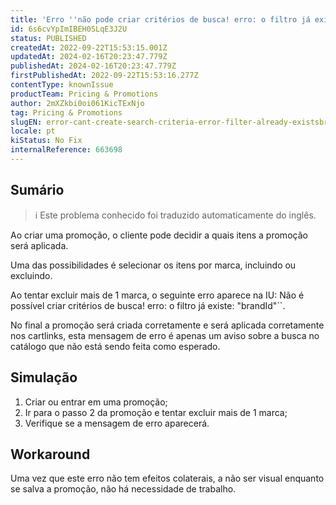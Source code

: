 ```yaml
---
title: 'Erro ''não pode criar critérios de busca! erro: o filtro já existe: ''brandId'' ao criar uma promoção excluindo mais de 1 marca.'
id: 6s6cvYpImIBEH0SLqE3J2U
status: PUBLISHED
createdAt: 2022-09-22T15:53:15.001Z
updatedAt: 2024-02-16T20:23:47.779Z
publishedAt: 2024-02-16T20:23:47.779Z
firstPublishedAt: 2022-09-22T15:53:16.277Z
contentType: knownIssue
productTeam: Pricing & Promotions
author: 2mXZkbi0oi061KicTExNjo
tag: Pricing & Promotions
slugEN: error-cant-create-search-criteria-error-filter-already-existsbrandid-when-creating-a-promotion-excluding-more-than-1-brand
locale: pt
kiStatus: No Fix
internalReference: 663698
---
```


## Sumário

>ℹ️ Este problema conhecido foi traduzido automaticamente do inglês.


Ao criar uma promoção, o cliente pode decidir a quais itens a promoção será aplicada.

Uma das possibilidades é selecionar os itens por marca, incluindo ou excluindo.

Ao tentar excluir mais de 1 marca, o seguinte erro aparece na IU:
Não é possível criar critérios de busca! erro: o filtro já existe: "brandId"``.

No final a promoção será criada corretamente e será aplicada corretamente nos cartlinks, esta mensagem de erro é apenas um aviso sobre a busca no catálogo que não está sendo feita como esperado.




## Simulação



1. Criar ou entrar em uma promoção;
2. Ir para o passo 2 da promoção e tentar excluir mais de 1 marca;
3. Verifique se a mensagem de erro aparecerá.



## Workaround


Uma vez que este erro não tem efeitos colaterais, a não ser visual enquanto se salva a promoção, não há necessidade de trabalho.

